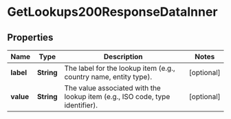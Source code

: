 

# GetLookups200ResponseDataInner


## Properties

| Name | Type | Description | Notes |
|------------ | ------------- | ------------- | -------------|
|**label** | **String** | The label for the lookup item (e.g., country name, entity type). |  [optional] |
|**value** | **String** | The value associated with the lookup item (e.g., ISO code, type identifier). |  [optional] |



